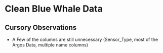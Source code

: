 # Clean Blue Whale Data
## Cursory Observations
* A Few of the columns are still unnecessary (Sensor_Type, most of the Argos Data, multiple name columns)
